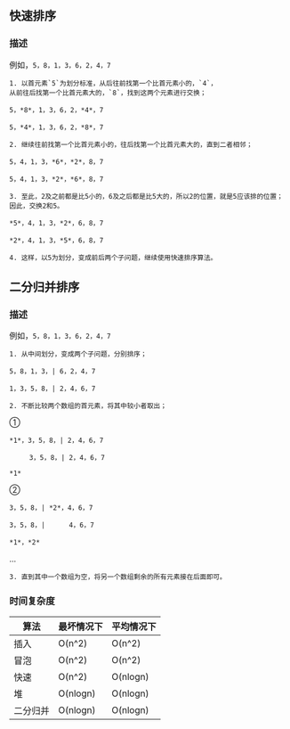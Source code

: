 ## 快速排序
### 描述
例如，`5，8，1，3，6，2，4，7`
~~~
1. 以首元素`5`为划分标准，从后往前找第一个比首元素小的，`4`，
从前往后找第一个比首元素大的，`8`，找到这两个元素进行交换；
~~~
`5，*8*，1，3，6，2，*4*，7`

`5，*4*，1，3，6，2，*8*，7`
~~~
2. 继续往前找第一个比首元素小的，往后找第一个比首元素大的，直到二者相邻；
~~~
`5，4，1，3，*6*，*2*，8，7`

`5，4，1，3，*2*，*6*，8，7`
~~~
3. 至此，2及之前都是比5小的，6及之后都是比5大的，所以2的位置，就是5应该排的位置；
因此，交换2和5。
~~~
`*5*，4，1，3，*2*，6，8，7`

`*2*，4，1，3，*5*，6，8，7`
~~~
4. 这样，以5为划分，变成前后两个子问题，继续使用快速排序算法。
~~~

## 二分归并排序
### 描述
例如，`5，8，1，3，6，2，4，7`
~~~
1. 从中间划分，变成两个子问题，分别排序；
~~~
`5，8，1，3，| 6，2，4，7`

`1，3，5，8，| 2，4，6，7`
~~~
2. 不断比较两个数组的首元素，将其中较小者取出；
~~~
①  

`*1*，3，5，8，| 2，4，6，7`

   `     3，5，8，| 2，4，6，7`

   `*1*`
   
②

`3，5，8，| *2*，4，6，7`

   `3，5，8，|      4，6，7`

   `*1*，*2*`
   
   ...
   
~~~
3. 直到其中一个数组为空，将另一个数组剩余的所有元素接在后面即可。
~~~

### 时间复杂度
| 算法 | 最坏情况下 | 平均情况下 |
| ------ | ------ | ------ |
| 插入 | O(n^2) |  O(n^2) |
| 冒泡 | O(n^2) |  O(n^2) |
| 快速 | O(n^2) |  O(nlogn) |
| 堆 |  O(nlogn) |  O(nlogn) |
| 二分归并 |  O(nlogn) |  O(nlogn) |
